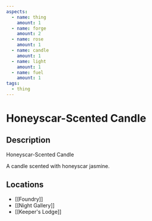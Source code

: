 ```yaml
---
aspects:
  - name: thing
    amount: 1
  - name: forge
    amount: 2
  - name: rose
    amount: 1
  - name: candle
    amount: 1
  - name: light
    amount: 1
  - name: fuel
    amount: 1
tags:
  - thing
---
```


# Honeyscar-Scented Candle

## Description
Honeyscar-Scented Candle

A candle scented with honeyscar jasmine.
## Locations
- [[Foundry]]
- [[Night Gallery]]
- [[Keeper's Lodge]]